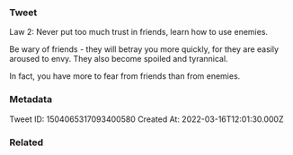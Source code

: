 ### Tweet
Law 2: Never put too much trust in friends, learn how to use enemies.

Be wary of friends - they will betray you more quickly, for they are easily aroused to envy. They also become spoiled and tyrannical.

In fact, you have more to fear from friends than from enemies.

### Metadata
Tweet ID: 1504065317093400580
Created At: 2022-03-16T12:01:30.000Z

### Related

